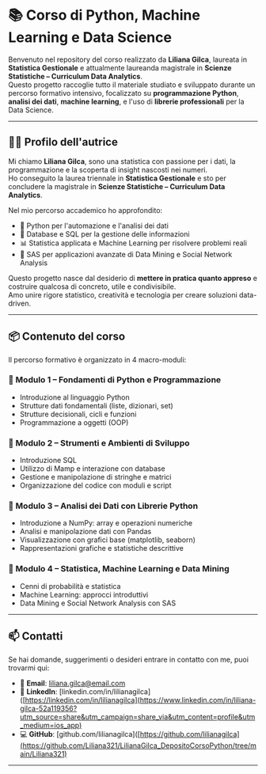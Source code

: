 # 📚 Corso di Python, Machine Learning e Data Science

Benvenuto nel repository del corso realizzato da **Liliana Gilca**, laureata in **Statistica Gestionale** e attualmente laureanda magistrale in **Scienze Statistiche – Curriculum Data Analytics**.  
Questo progetto raccoglie tutto il materiale studiato e sviluppato durante un percorso formativo intensivo, focalizzato su **programmazione Python**, **analisi dei dati**, **machine learning**, e l'uso di **librerie professionali** per la Data Science.

---

## 👩‍🎓 Profilo dell'autrice

Mi chiamo **Liliana Gilca**, sono una statistica con passione per i dati, la programmazione e la scoperta di insight nascosti nei numeri.  
Ho conseguito la laurea triennale in **Statistica Gestionale** e sto per concludere la magistrale in **Scienze Statistiche – Curriculum Data Analytics**.

Nel mio percorso accademico ho approfondito:

- 🐍 Python per l'automazione e l'analisi dei dati  
- 💾 Database e SQL per la gestione delle informazioni  
- 📊 Statistica applicata e Machine Learning per risolvere problemi reali  
- 🧠 SAS per applicazioni avanzate di Data Mining e Social Network Analysis  

Questo progetto nasce dal desiderio di **mettere in pratica quanto appreso** e costruire qualcosa di concreto, utile e condivisibile.  
Amo unire rigore statistico, creatività e tecnologia per creare soluzioni data-driven.

---

## 📦 Contenuto del corso

Il percorso formativo è organizzato in 4 macro-moduli:

### 🔹 Modulo 1 – Fondamenti di Python e Programmazione
- Introduzione al linguaggio Python  
- Strutture dati fondamentali (liste, dizionari, set)  
- Strutture decisionali, cicli e funzioni  
- Programmazione a oggetti (OOP)  

### 🔹 Modulo 2 – Strumenti e Ambienti di Sviluppo
- Introduzione SQL  
- Utilizzo di Mamp e interazione con database  
- Gestione e manipolazione di stringhe e matrici  
- Organizzazione del codice con moduli e script  

### 🔹 Modulo 3 – Analisi dei Dati con Librerie Python
- Introduzione a NumPy: array e operazioni numeriche  
- Analisi e manipolazione dati con Pandas  
- Visualizzazione con grafici base (matplotlib, seaborn)  
- Rappresentazioni grafiche e statistiche descrittive  

### 🔹 Modulo 4 – Statistica, Machine Learning e Data Mining
- Cenni di probabilità e statistica  
- Machine Learning: approcci introduttivi  
- Data Mining e Social Network Analysis con SAS  

---

## 📫 Contatti

Se hai domande, suggerimenti o desideri entrare in contatto con me, puoi trovarmi qui:

- 📧 **Email**: liliana.gilca@email.com  
- 💼 **LinkedIn**: [linkedin.com/in/lilianagilca]([https://linkedin.com/in/lilianagilca](https://www.linkedin.com/in/liliana-gilca-52a119356?utm_source=share&utm_campaign=share_via&utm_content=profile&utm_medium=ios_app)
- 💻 **GitHub**: [github.com/lilianagilca]([https://github.com/lilianagilca](https://github.com/Liliana321/LilianaGilca_DepositoCorsoPython/tree/main/Liliana321) 

---




